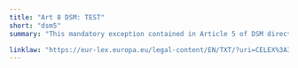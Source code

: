 ```yaml
---
title: "Art 8 DSM: TEST"
short: "dsm5"
summary: "This mandatory exception contained in Article 5 of DSM directive authorises the the Use of works and other subject matter in digital and cross-border teaching activities. IT contains a license override and Member states are free to make such used subject to remuneration"

linklaw: "https://eur-lex.europa.eu/legal-content/EN/TXT/?uri=CELEX%3A32019L0790#005"
---
```

